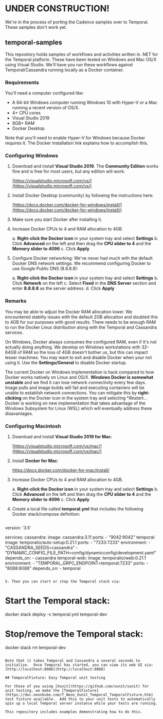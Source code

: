 # UNDER CONSTRUCTION!

We're in the process of porting the Cadence samples over to Temporal.  These samples don't work yet.

## temporal-samples

This repository holds samples of workflows and activities written in .NET for the Temporal platform.  These have been tested on Windows and Mac OS/X using Visual Studio.  We'll have you run these workflows against Temporal/Cassandra running locally as a Docker container.

### Requirements

You'll need a computer configured like:

* A 64-bit Windows computer running Windows 10 with Hyper-V or a Mac running a recent version of OS/X.
* 4+ CPU cores
* Visual Studio 2019
* 8GB+ RAM
* Docker Desktop

Note that you'll need to enable Hyper-V for Windows because Docker requires it.  The Docker installation link explains how to accomplish this.

### Configuring Windows

1. Download and install **Visual Studio 2019**.  The **Community Edition** works fine and is free for most users, but any edition will work:

   [https://visualstudio.microsoft.com/vs/](https://visualstudio.microsoft.com/vs/)

2. Install Docker Desktop (community) by following the instructions here:

   [https://docs.docker.com/docker-for-windows/install/](https://docs.docker.com/docker-for-windows/install/)

3. Make sure you start Docker after installing it.

4. Increase Docker CPUs to 4 and RAM allocation to 4GB.

   a. **Right-click the Docker icon** in your system tray and select **Settings**
   b. Click **Advanced** on the left and then drag the **CPU slider to 4** and the **Memory slider to 4096**
   c. Click **Apply**

5. Configure Docker networking: We've never had much with the default Docker DNS network settings.  We recommend configuring Docker to use Google Public DNS (8.8.8.8):

   a. **Right-click the Docker icon** in your system tray and select **Settings**
   b. Click **Network** on the left
   c. Select **Fixed** in the **DNS Server** section and enter **8.8.8.8** as the server address.
   d. Click **Apply**

### Remarks

You may be able to adjust the Docker RAM allocation lower.  We encountered stablity issues with the default 2GB allocation and doubled this to 4GB for our purposes with good results.  There needs to be enough RAM to run the Docker Linux distribution along with the Temporal and Cassandra services.

On Windows, Docker always consumes the configured RAM, even if it's not actually doing anything.  We develop on Windows workstations with 32-64GB of RAM so the loss of 4GB doesn't bother us, but this can impact lesser machines.  You may want to exit and disable Docker when your not using it.  Use the **Settings/General** to disable Docker startup.

The current Docker on Windows implementation is hack compared to how Docker works natively on Linux and OS/X.  **Windows Docker is somewhat unstable** and we find it can lose network connectivity every few days.  Image pulls and image builds will fail and executing containers will be unable to establish network connections.  You can mitigate this by **right-clicking** on the Docker icon in the system tray and selecting **Restart...*  Docker is working on new implementation that takes advantage of the Windows Subsystem for Linux (WSL) which will eventually address these disavantages.

### Configuring Macintosh

1. Download and install **Visual Studio 2019 for Mac**:

   [https://visualstudio.microsoft.com/vs/mac/](https://visualstudio.microsoft.com/vs/mac/)

2. Install **Docker for Mac**:

   https://docs.docker.com/docker-for-mac/install/

3. Increase Docker CPUs to 4 and RAM allocation to 4GB.

   a. **Right-click the Docker icon** in your system tray and select **Settings**
   b. Click **Advanced** on the left and then drag the **CPU slider to 4** and the **Memory slider to 4096**
   c. Click **Apply**

4. Create a local file called **temporal.yml** that includes the following Docker stack/compose definition:
   ```
version: '3.5'

services:
  cassandra:
    image: cassandra:3.11
    ports:
      - "9042:9042"
  temporal:
    image: temporalio/auto-setup:0.21.1
    ports:
      - "7233:7233"
    environment:
      - "CASSANDRA_SEEDS=cassandra"
      - "DYNAMIC_CONFIG_FILE_PATH=config/dynamicconfig/development.yaml"
    depends_on:
      - cassandra
  temporal-web:
    image: temporalio/web:0.21.1
    environment:
      - "TEMPORAL_GRPC_ENDPOINT=temporal:7233"
    ports:
      - "8088:8088"
    depends_on:
      - temporal
   ```

5. Then you can start or stop the Temporal stack via:
   ```
# Start the Temporal stack:

docker stack deploy -c temporal.yml temporal-dev

# Stop/remove the Temporal stack:

docker stack rm temporal-dev
   ```

Note that it takes Temporal and Cassandra a several seconds to initialize.  Once Temporal has started, you can view its web UI via: [http://localhost:8088](http://localhost:8088)

## TemporalFixture: Easy Temporal unit testing

For those of you using [Xunit](https://github.com/xunit/xunit) for unit testing, we make the [TemporalFixture](https://doc.neonkube.com/T_Neon_Xunit_Temporal_TemporalFixture.htm) test fixture available.  Add this to your unit tests to automatically spin up a local Temporal server instance while your tests are running.

This repository includes examples demonstrating how to do this.
